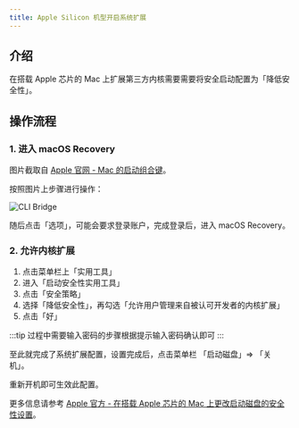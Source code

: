 ```yaml
---
title: Apple Silicon 机型开启系统扩展
---
```


## 介绍

在搭载 Apple 芯片的 Mac 上扩展第三方内核需要需要将安全启动配置为「降低安全性」。

## 操作流程

### 1. 进入 macOS Recovery

图片截取自 [Apple 官网 - Mac 的启动组合键](https://support.apple.com/zh-cn/HT201255)。

按照图片上步骤进行操作：

![CLI Bridge](/img/docs/guides/faq/apple-silicon/recovery_cn.jpg)

随后点击「选项」，可能会要求登录账户，完成登录后，进入 macOS Recovery。

### 2. 允许内核扩展

1. 点击菜单栏上「实用工具」
2. 进入「启动安全性实用工具」
3. 点击「安全策略」
4. 选择「降低安全性」，再勾选「允许用户管理来自被认可开发者的内核扩展」
5. 点击「好」

:::tip
过程中需要输入密码的步骤根据提示输入密码确认即可
:::

至此就完成了系统扩展配置，设置完成后，点击菜单栏 「启动磁盘」=> 「关机」。

重新开机即可生效此配置。

更多信息请参考 [Apple 官方 - 在搭载 Apple 芯片的 Mac 上更改启动磁盘的安全性设置](https://support.apple.com/zh-cn/guide/mac-help/mchl768f7291/mac)。
